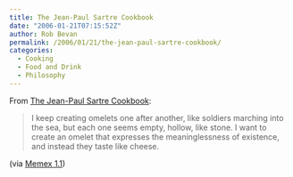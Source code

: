 ```yaml
---
title: The Jean-Paul Sartre Cookbook
date: "2006-01-21T07:15:52Z"
author: Rob Bevan
permalink: /2006/01/21/the-jean-paul-sartre-cookbook/
categories:
  - Cooking
  - Food and Drink
  - Philosophy
---
```

From [The Jean-Paul Sartre Cookbook][1]:

> I keep creating omelets one after another, like soldiers marching into the sea, but each one seems empty, hollow, like stone. I want to create an omelet that expresses the meaninglessness of existence, and instead they taste like cheese.

(via [Memex 1.1][2])

 [1]: http://www-berkeley.ansys.com/wayne/sartre-cookbook.html
 [2]: http://memex.naughtons.org/archives/2006/01/20/2474
